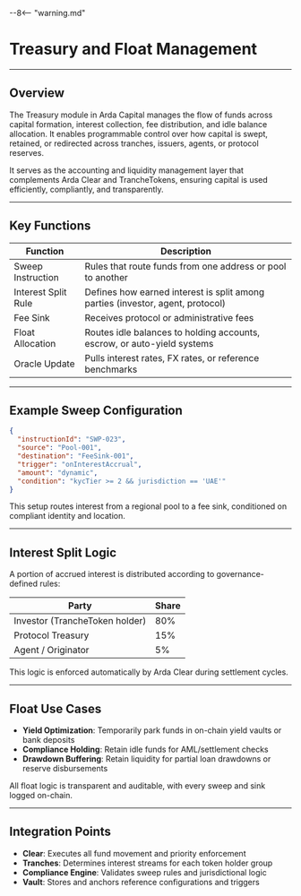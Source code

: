 --8<-- "warning.md"

# Treasury and Float Management

---

## Overview

The Treasury module in Arda Capital manages the flow of funds across capital formation, interest collection, fee distribution, and idle balance allocation. It enables programmable control over how capital is swept, retained, or redirected across tranches, issuers, agents, or protocol reserves.

It serves as the accounting and liquidity management layer that complements Arda Clear and TrancheTokens, ensuring capital is used efficiently, compliantly, and transparently.

---

## Key Functions

| Function | Description |
|----------|-------------|
| Sweep Instruction | Rules that route funds from one address or pool to another |
| Interest Split Rule | Defines how earned interest is split among parties (investor, agent, protocol) |
| Fee Sink | Receives protocol or administrative fees |
| Float Allocation | Routes idle balances to holding accounts, escrow, or auto-yield systems |
| Oracle Update | Pulls interest rates, FX rates, or reference benchmarks |

---

## Example Sweep Configuration

```json
{
  "instructionId": "SWP-023",
  "source": "Pool-001",
  "destination": "FeeSink-001",
  "trigger": "onInterestAccrual",
  "amount": "dynamic",
  "condition": "kycTier >= 2 && jurisdiction == 'UAE'"
}
```

This setup routes interest from a regional pool to a fee sink, conditioned on compliant identity and location.

---

## Interest Split Logic

A portion of accrued interest is distributed according to governance-defined rules:

| Party | Share |
|-------|-------|
| Investor (TrancheToken holder) | 80% |
| Protocol Treasury | 15% |
| Agent / Originator | 5% |

This logic is enforced automatically by Arda Clear during settlement cycles.

---

## Float Use Cases

- **Yield Optimization**: Temporarily park funds in on-chain yield vaults or bank deposits
- **Compliance Holding**: Retain idle funds for AML/settlement checks
- **Drawdown Buffering**: Retain liquidity for partial loan drawdowns or reserve disbursements

All float logic is transparent and auditable, with every sweep and sink logged on-chain.

---

## Integration Points

- **Clear**: Executes all fund movement and priority enforcement
- **Tranches**: Determines interest streams for each token holder group
- **Compliance Engine**: Validates sweep rules and jurisdictional logic
- **Vault**: Stores and anchors reference configurations and triggers
